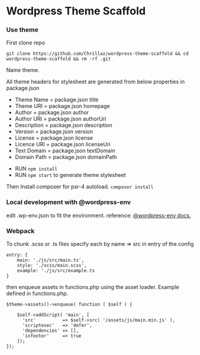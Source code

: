 # Wordpress Theme Scaffold

### Use theme

First clone repo

```
git clone https://github.com/Chrillaz/wordpress-theme-scaffold && cd wordpress-theme-scaffold && rm -rf .git
```

Name theme.
  
  All theme headers for stylesheet are generated from below properties in package.json
   * Theme Name   = package.json title
   * Theme URI    = package.json homepage
   * Author       = package.json author
   * Author URI   = package.json authorUri
   * Description  = package.json description
   * Version      = package.json version
   * License      = package.json license
   * Licence URI  = package.json licenseUri
   * Text Domain  = package.json textDomain
   * Domain Path  = package.json domainPath

   - RUN ```npm install```
   - RUN ```npm start``` to generate theme stylesheet

Then Install composer for psr-4 autoload. ```composer install```

### Local development with @wordpress-env

edit .wp-env.json to fit the environment. reference: [@wordpress-env docs.](https://developer.wordpress.org/block-editor/packages/packages-env/)

### Webpack

To chunk .scss or .ts files specify each by name => src in entry of the config

```
entry: { 
    main: './js/src/main.ts',
    style: './scss/main.scss',
    example: './js/src/example.ts
}
```

then enqueue assets in functions.php using the asset loader. Example defined in functions.php.

```
$theme->assets()->enqueue( function ( $self ) {

    $self->addScript( 'main', [
      'src'          => $self->src( '/assets/js/main.min.js' ),
      'scriptexec'   => 'defer',
      'dependencies' => [],
      'infooter'     => true
    ]);
});
```